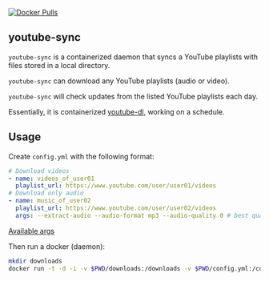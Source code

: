 [![Docker Pulls](https://img.shields.io/docker/pulls/u1234x1234/youtube-sync.svg?style=flat-square)](https://hub.docker.com/r/u1234x1234/youtube-sync/)

## youtube-sync

`youtube-sync` is a containerized daemon that syncs a YouTube playlists with files stored in a local directory.

`youtube-sync` can download any YouTube playlists (audio or video).

`youtube-sync` will check updates from the listed YouTube playlists each day.

Essentially, it is containerized [youtube-dl](https://github.com/rg3/youtube-dl/), working on a schedule.

## Usage

Create `config.yml` with the following format:
```yaml
# Download videos
- name: videos_of_user01
  playlist_url: https://www.youtube.com/user/user01/videos
# Download only audio
- name: music_of_user02
  playlist_url: https://www.youtube.com/user/user02/videos
  args: --extract-audio --audio-format mp3 --audio-quality 0 # best quality
```

[Available args](https://github.com/rg3/youtube-dl/blob/master/README.md#post-processing-options)


Then run a docker (daemon):
```bash
mkdir downloads
docker run -t -d -i -v $PWD/downloads:/downloads -v $PWD/config.yml:/config.yml u1234x1234/youtube-sync:0.0.3
```
